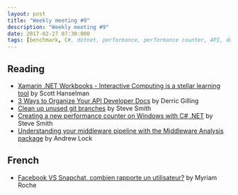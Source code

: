 ```yaml
---
layout: post
title: "Weekly meeting #9"
description: "Weekly meeting #9"
date: 2017-02-27 07:30:000
tags: [benchmark, C#, dotnet, performance, performance counter, API, documentation, xamarin, git, facebook, snapchat, asp.net]
--- 
```


## Reading
 
* [Xamarin .NET Workbooks - Interactive Computing is a stellar learning tool](https://www.hanselman.com/blog/XamarinNETWorkbooksInteractiveComputingIsAStellarLearningTool.aspx) by Scott Hanselman
* [3 Ways to Organize Your API Developer Docs](http://nordicapis.com/3-ways-organize-api-developer-docs/) by Derric Gilling
* [Clean up unused git branches](http://ardalis.com/clean-up-unused-git-branches) by Steve Smith
* [Creating a new performance counter on Windows with C# .NET](https://dotnetcodr.com/2017/02/23/creating-a-new-performance-counter-on-windows-with-c-net-2/) by Steve Smith
* [Understanding your middleware pipeline with the Middleware Analysis package](https://andrewlock.net/understanding-your-middleware-pipeline-with-the-middleware-analysis-package/) by Andrew Lock

## French

* [Facebook VS Snapchat, combien rapporte un utilisateur?](http://www.frenchweb.fr/numbers-facebook-vs-snapchat-combien-rapporte-un-utilisateur/279593) by Myriam Roche